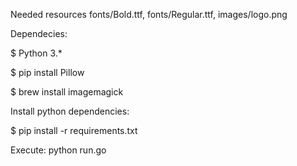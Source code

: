 
Needed resources fonts/Bold.ttf, fonts/Regular.ttf, images/logo.png

Dependecies:

  $ Python 3.*

  $ pip install Pillow

  $ brew install imagemagick

Install python dependencies:

  $ pip install -r requirements.txt

Execute: python run.go

